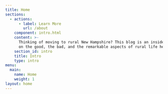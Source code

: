 ```yaml
---
title: Home
sections:
  - actions:
      - label: Learn More
        url: /about
    component: intro.html
    content: >-
      Thinking of moving to rural New Hampshire? This blog is an insider's take
      on the good, the bad, and the remarkable aspects of rural life here.
    section_id: intro
    title: Intro
    type: intro
menu:
  main:
    name: Home
    weight: 1
layout: home
---
```


